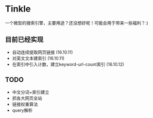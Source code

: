 # Tinkle
一个微型的搜索引擎，主要用途？还没想好呢！可能会用于带来一些福利？:)  

## 目前已经实现
* 自动连续提取网页链接 (16.10.11)
* 对英文文本建索引 (16.10.11)
* 在索引中引入计数，建立keyword-url-count索引 (16.10.12)

## TODO
* 中文分词+索引建立
* 抓各大网页全站
* 链接权重算法
* query解析


